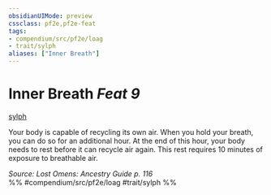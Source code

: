 ```yaml
---
obsidianUIMode: preview
cssclass: pf2e,pf2e-feat
tags:
- compendium/src/pf2e/loag
- trait/sylph
aliases: ["Inner Breath"]
---
```

# Inner Breath  *Feat 9*  
[sylph](sylph-b2.md "Sylph Ancestry & Heritage Trait")  


Your body is capable of recycling its own air. When you hold your breath, you can do so for an additional hour. At the end of this hour, your body needs to rest before it can recycle air again. This rest requires 10 minutes of exposure to breathable air.

*Source: Lost Omens: Ancestry Guide p. 116*  
%% #compendium/src/pf2e/loag #trait/sylph %%